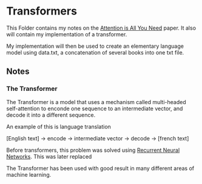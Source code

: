 # Transformers

This Folder contains my notes on the [Attention is All You Need](https://arxiv.org/abs/1706.03762) paper. It also will contain my implementation of a transformer.

My implementation will then be used to create an elementary language model using data.txt, a concatenation of several books into one txt file.

## Notes

### The Transformer

The Transformer is a model that uses a mechanism called multi-headed self-attention to enconde one sequence to an intermediate vector, and decode it into a different sequence.

An example of this is language translation

[English text] -> encode -> intermediate vector -> decode -> [french text]

Before transformers, this problem was solved using [Recurrent Neural Networks](https://en.wikipedia.org/wiki/Recurrent_neural_network). This was later replaced

The Transformer has been used with good result in many different areas of machine learning.
